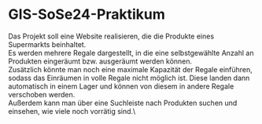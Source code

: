 # GIS-SoSe24-Praktikum

Das Projekt soll eine Website realisieren, die die Produkte eines Supermarkts beinhaltet.\
Es werden mehrere Regale dargestellt, in die eine selbstgewählte Anzahl an Produkten eingeräumt bzw. ausgeräumt werden können.\
Zusätzlich könnte man noch eine maximale Kapazität der Regale einführen, sodass das Einräumen in volle Regale nicht möglich ist. Diese landen dann automatisch in einem Lager und können von diesem in andere Regale verschoben werden.\
Außerdem kann man über eine Suchleiste nach Produkten suchen und einsehen, wie viele noch vorrätig sind.\

